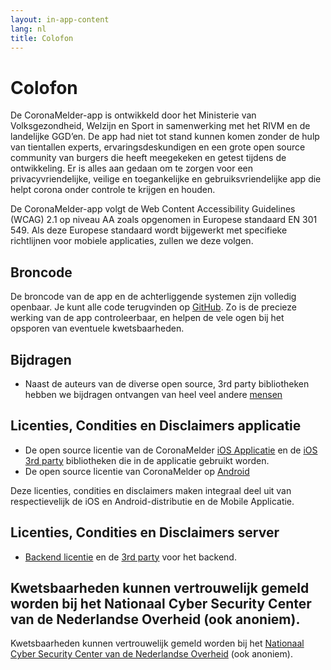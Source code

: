 ```yaml
---
layout: in-app-content
lang: nl
title: Colofon
---
```


# Colofon

<p class="md-block-lead md-text-color-RO-donkerblauw" markdown="1">
    De CoronaMelder-app is ontwikkeld door het Ministerie van Volksgezondheid, Welzijn en Sport in samenwerking met het RIVM en de landelijke GGD’en. De app had niet tot stand kunnen komen zonder de hulp van tientallen experts, ervaringsdeskundigen en een grote open source community van burgers die heeft meegekeken en getest tijdens de ontwikkeling. Er is alles aan gedaan om te zorgen voor een privacyvriendelijke, veilige en toegankelijke en gebruiksvriendelijke app die helpt  corona onder controle te krijgen en houden.
</p>

De CoronaMelder-app volgt de Web Content Accessibility Guidelines (WCAG) 2.1 op niveau AA zoals opgenomen in Europese standaard EN 301 549. Als deze Europese standaard wordt bijgewerkt met specifieke richtlijnen voor mobiele applicaties, zullen we deze volgen.

## Broncode

De broncode van de app en de achterliggende systemen zijn volledig openbaar. Je kunt alle code terugvinden op <a target="_blank" href="https://github.com/minvws">GitHub</a>. Zo is de precieze werking van de app controleerbaar, en helpen de vele ogen bij het opsporen van eventuele kwetsbaarheden.

## Bijdragen

- Naast de auteurs van de diverse open source, 3rd party bibliotheken hebben we bijdragen ontvangen van heel veel andere <a target="_blank" href="https://github.com/minvws/nl-covid19-notification-app-design/blob/master/%E2%9D%A4%EF%B8%8F">mensen</a>

## Licenties, Condities en Disclaimers applicatie

- De open source licentie van de CoronaMelder <a target="_blank" href="https://github.com/minvws/nl-covid19-notification-app-ios/blob/master/LICENSES.md">iOS Applicatie</a> en de <a target="_blank" href="https://github.com/minvws/nl-covid19-notification-app-ios/tree/master/licenses">iOS 3rd party</a> bibliotheken die in de applicatie gebruikt worden.
- De open source licentie van CoronaMelder op <a target="_blank" href="https://github.com/minvws/nl-covid19-notification-app-android/blob/master/LICENSES.md">Android</a>

Deze licenties, condities en disclaimers maken integraal deel uit van respectievelijk de iOS en Android-distributie en de Mobile Applicatie.

## Licenties, Condities en Disclaimers server

- <a target="_blank" href="https://github.com/minvws/nl-covid19-notification-app-backend/blob/master/LICENSES.md">Backend licentie</a> en de <a target="_blank" href="https://github.com/minvws/nl-covid19-notification-app-backend/tree/master/LICENSE">3rd party</a> voor het backend.

## Kwetsbaarheden kunnen vertrouwelijk gemeld worden bij het Nationaal Cyber Security Center van de Nederlandse Overheid (ook anoniem).

Kwetsbaarheden kunnen vertrouwelijk gemeld worden bij het <a target="_blank" href="https://www.ncsc.nl/contact/kwetsbaarheid-melden" >Nationaal Cyber Security Center van de Nederlandse Overheid</a> (ook anoniem).